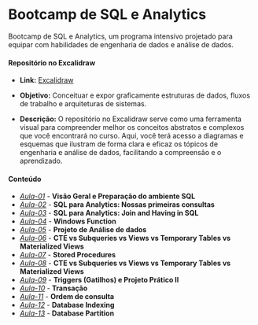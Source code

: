 # Bootcamp de SQL e Analytics

Bootcamp de SQL e Analytics, um programa intensivo projetado para equipar com habilidades de engenharia de dados e análise de dados. 


#### **Repositório no Excalidraw**

* **Link:** [Excalidraw](https://link.excalidraw.com/l/8pvW6zbNUnD/3ktnOgfFeRK)
* **Objetivo:** Conceituar e expor graficamente estruturas de dados, fluxos de trabalho e arquiteturas de sistemas.

* **Descrição:** O repositório no Excalidraw serve como uma ferramenta visual para compreender melhor os conceitos abstratos e complexos que você encontrará no curso. Aqui, você terá acesso a diagramas e esquemas que ilustram de forma clara e eficaz os tópicos de engenharia e análise de dados, facilitando a compreensão e o aprendizado.

#### **Conteúdo**

- *[Aula-01](./Aula-01)* - **Visão Geral e Preparação do ambiente SQL**
- *[Aula-02](./Aula-02)* - **SQL para Analytics: Nossas primeiras consultas**
- *[Aula-03](./Aula-03)* - **SQL para Analytics: Join and Having in SQL**
- *[Aula-04](./Aula-04)* - **Windows Function**
- *[Aula-05](./Aula-05)* - **Projeto de Análise de dados**
- *[Aula-06](./Aula-06)* - **CTE vs Subqueries vs Views vs Temporary Tables vs Materialized Views**
- *[Aula-07](./Aula-07)* - **Stored Procedures**
- *[Aula-08](./Aula-08)* - **CTE vs Subqueries vs Views vs Temporary Tables vs Materialized Views**
- *[Aula-09](./Aula-09)* - **Triggers (Gatilhos) e Projeto Prático II**
- *[Aula-10](./Aula-10)* - **Transação**
- *[Aula-11](./Aula-11)* - **Ordem de consulta**
- *[Aula-12](./Aula-12)* - **Database Indexing**
- *[Aula-13](./Aula-13)* - **Database Partition**

